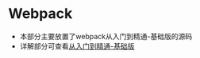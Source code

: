 # Webpack
- 本部分主要放置了webpack从入门到精通-基础版的源码
- 详解部分可查看[从入门到精通-基础版](https://juejin.cn/post/6909731086977368078/)
